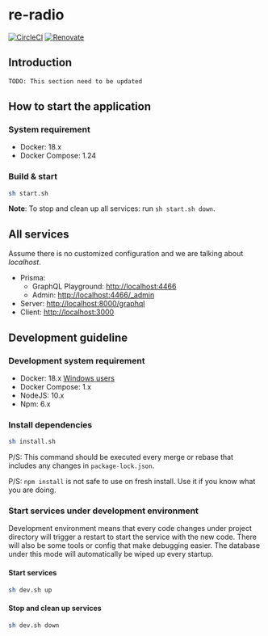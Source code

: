 # re-radio

[![CircleCI](https://circleci.com/gh/penta-jelly/re-radio.svg?style=svg)](https://circleci.com/gh/penta-jelly/re-radio)
[![Renovate](https://badges.renovateapi.com/github/penta-jelly/re-radio)](https://renovatebot.com/)

## Introduction

```txt
TODO: This section need to be updated
```

## How to start the application

### System requirement

* Docker: 18.x
* Docker Compose: 1.24

### Build & start

```sh
sh start.sh
```

**Note**: To stop and clean up all services: run `sh start.sh down`.

## All services

Assume there is no customized configuration and we are talking about *localhost*.

* Prisma:
  * GraphQL Playground: [http://localhost:4466](http://localhost:4466)
  * Admin: [http://localhost:4466/_admin](http://localhost:4466/_admin)
* Server: [http://localhost:8000/graphql](http://localhost:8000/graphql)
* Client: [http://localhost:3000](http://localhost:3000)

## Development guideline

### Development system requirement

* Docker: 18.x [Windows users](https://github.com/penta-jelly/re-radio/wiki/Docker-for-Windows)
* Docker Compose: 1.x
* NodeJS: 10.x
* Npm: 6.x

### Install dependencies

```sh
sh install.sh
```

P/S: This command should be executed every merge or rebase that includes any changes in `package-lock.json`.

P/S: `npm install` is not safe to use on fresh install. Use it if you know what you are doing.

### Start services under development environment

Development environment means that every code changes under project directory will trigger a restart to start the service with the new code.
There will also be some tools or config that make debugging easier.
The database under this mode will automatically be wiped up every startup.

#### Start services

```sh
sh dev.sh up
```

#### Stop and clean up services

```sh
sh dev.sh down
```
